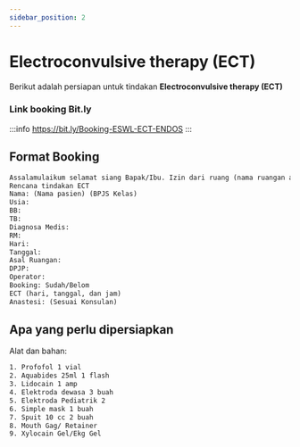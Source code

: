 ```yaml
---
sidebar_position: 2
---
```


# Electroconvulsive therapy (ECT)

Berikut adalah persiapan untuk tindakan **Electroconvulsive therapy (ECT)**

### Link booking Bit.ly
:::info
https://bit.ly/Booking-ESWL-ECT-ENDOS
:::

## Format Booking
```md title=""
Assalamulaikum selamat siang Bapak/Ibu. Izin dari ruang (nama ruangan asal).
Rencana tindakan ECT
Nama: (Nama pasien) (BPJS Kelas)
Usia:
BB:
TB:
Diagnosa Medis:
RM:
Hari:
Tanggal:
Asal Ruangan:
DPJP:
Operator: 
Booking: Sudah/Belom
ECT (hari, tanggal, dan jam)
Anastesi: (Sesuai Konsulan)
```

## Apa yang perlu dipersiapkan
Alat dan bahan:
```md title=""
1.⁠ ⁠Profofol 1 vial 
2.⁠ ⁠Aquabides 25ml 1 flash 
3.⁠ ⁠Lidocain 1 amp 
4.⁠ ⁠Elektroda dewasa 3 buah 
5.⁠ ⁠Elektroda Pediatrik 2 
6.⁠ ⁠Simple mask 1 buah
7.⁠ ⁠Spuit 10 cc 2 buah
8.⁠ ⁠Mouth Gag/ Retainer 
9.⁠ ⁠Xylocain Gel/Ekg Gel

```

